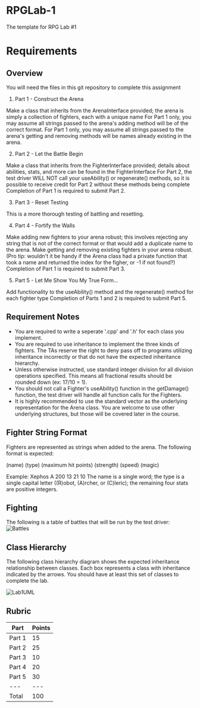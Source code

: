 # RPGLab-1
The template for RPG Lab #1

# Requirements

## Overview

You will need the files in this git repository to complete this assignment

1. Part 1 - Construct the Arena

Make a class that inherits from the ArenaInterface provided; the arena is simply a collection of fighters, each with a unique name
For Part 1 only, you may assume all strings passed to the arena's adding method will be of the correct format.
For Part 1 only, you may assume all strings passed to the arena's getting and removing methods will be names already existing in the arena.

2. Part 2 - Let the Battle Begin

Make a class that inherits from the FighterInterface provided; details about abilities, stats, and more can be found in the FighterInterface
For Part 2, the test driver WILL NOT call your useAbility() or regenerate() methods, so it is possible to receive credit for Part 2 without these methods being complete
Completion of Part 1 is required to submit Part 2.

3. Part 3 - Reset Testing

This is a more thorough testing of battling and resetting.

4. Part 4 - Fortify the Walls

Make adding new fighters to your arena robust; this involves rejecting any string that is not of the correct format or that would add a duplicate name to the arena.
Make getting and removing existing fighters in your arena robust.
(Pro tip: wouldn't it be handy if the Arena class had a private function that took a name and returned the index for the figher, or -1 if not found?)
Completion of Part 1 is required to submit Part 3.

5. Part 5 - Let Me Show You My True Form...

Add functionality to the useAbility() method and the regenerate() method for each fighter type
Completion of Parts 1 and 2 is required to submit Part 5.

## Requirement Notes

  * You are required to write a seperate '.cpp' and '.h' for each class you implement.
  * You are required to use inheritance to implement the three kinds of fighters. The TAs reserve the right to deny pass off to programs utilizing inheritance incorrectly or that do not have the expected inheritance hierarchy.
  * Unless otherwise instructed, use standard integer division for all division operations specified. This means all fractional results should be rounded down (ex: 17/10 = 1).
  * You should not call a Fighter's useAbility() function in the getDamage() function, the test driver will handle all function calls for the Fighters.
  * It is highly recommended to use the standard vector as the underlying representation for the Arena class. You are welcome to use other underlying structures, but those will be covered later in the course.

## Fighter String Format

Fighters are represented as strings when added to the arena. The following format is expected:

(name) (type) (maximum hit points) (strength) (speed) (magic)

Example: Xephos A 200 13 21 10
The name is a single word; the type is a single capital letter ((R)obot, (A)rcher, or (C)leric); the remaining four stats are positive integers.

## Fighting

The following is a table of battles that will be run by the test driver:
![Battles](https://mjcleme.github.io/CS235Lab1Battles.png "Battles")

## Class Hierarchy 

The following class hierarchy diagram shows the expected inheritance relationship between classes.  Each box represents a class with inheritance indicated by the arrows.  You should have at least this set of classes to complete the lab.

![Lab1UML](https://mjcleme.github.io/CS235Lab1UML.png "UML")

## Rubric
| Part | Points |
| --- | --- |
| Part 1 | 15 |
| Part 2 | 25 |
| Part 3 | 10 |
| Part 4 | 20 |
| Part 5 | 30 |
| --- | --- |
| Total | 100 |
